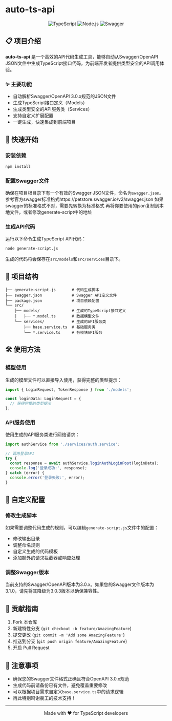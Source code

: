 # auto-ts-api

<p align="center">
  <img src="https://img.shields.io/badge/TypeScript-3178C6?style=for-the-badge&logo=typescript&logoColor=white" alt="TypeScript">
  <img src="https://img.shields.io/badge/Node.js-339933?style=for-the-badge&logo=nodedotjs&logoColor=white" alt="Node.js">
  <img src="https://img.shields.io/badge/Swagger-85EA2D?style=for-the-badge&logo=swagger&logoColor=black" alt="Swagger">
</p>

## 📋 项目介绍

**auto-ts-api** 是一个高效的API代码生成工具，能够自动从Swagger/OpenAPI JSON文件中生成TypeScript接口代码，为前端开发者提供类型安全的API调用体验。

### ✨ 主要功能
- 自动解析Swagger/OpenAPI 3.0.x规范的JSON文件
- 生成TypeScript接口定义（Models）
- 生成类型安全的API服务类（Services）
- 支持自定义扩展配置
- 一键生成，快速集成到前端项目

## 🚀 快速开始

### 安装依赖

```bash
npm install
```

### 配置Swagger文件

确保在项目根目录下有一个有效的Swagger JSON文件，命名为`swagger.json`。
参考官方swagger标准格式https://petstore.swagger.io/v2/swagger.json
如果swagger的标准格式不对，需要先转换为标准格式
再将你要使用的json复制到本地文件，或者修改generate-script中的地址

### 生成API代码

运行以下命令生成TypeScript API代码：

```bash
node generate-script.js
```

生成的代码将会保存在`src/models`和`src/services`目录下。

## 📁 项目结构

```
├── generate-script.js       # 代码生成脚本
├── swagger.json             # Swagger API定义文件
├── package.json             # 项目依赖配置
└── src/
    ├── models/              # 生成的TypeScript接口定义
    │   ├── *.model.ts       # 数据模型文件
    └── services/            # 生成的API服务类
        ├── base.service.ts  # 基础服务类
        └── *.service.ts     # 各模块API服务
```

## 🛠 使用方法

### 模型使用

生成的模型文件可以直接导入使用，获得完整的类型提示：

```typescript
import { LoginRequest, TokenResponse } from './models';

const loginData: LoginRequest = {
  // 获得完整的类型提示
};
```

### API服务使用

使用生成的API服务类进行网络请求：

```typescript
import authService from './services/auth.service';

// 调用登录API
try {
  const response = await authService.loginAuthLoginPost(loginData);
  console.log('登录成功:', response);
} catch (error) {
  console.error('登录失败:', error);
}
```

## 🔧 自定义配置

### 修改生成脚本

如果需要调整代码生成的规则，可以编辑`generate-script.js`文件中的配置：

- 修改输出目录
- 调整命名规则
- 自定义生成的代码模板
- 添加额外的请求拦截器或响应处理

### 调整Swagger版本

当前支持的Swagger/OpenAPI版本为3.0.x。如果您的Swagger文件版本为3.1.0，请先将其降级为3.0.3版本以确保兼容性。

## 🤝 贡献指南

1. Fork 本仓库
2. 新建特性分支 (`git checkout -b feature/AmazingFeature`)
3. 提交更改 (`git commit -m 'Add some AmazingFeature'`)
4. 推送到分支 (`git push origin feature/AmazingFeature`)
5. 开启 Pull Request

## 📝 注意事项

- 确保您的Swagger文件格式正确且符合OpenAPI 3.0.x规范
- 生成代码前请备份已有文件，避免覆盖重要修改
- 可以根据项目需求自定义`base.service.ts`中的请求逻辑
- 再此特别鸣谢裴工的技术支持！


---

<p align="center">
  Made with ❤️ for TypeScript developers
</p>

